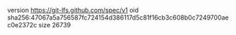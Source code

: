 version https://git-lfs.github.com/spec/v1
oid sha256:47067a5a756587fc724154d386117d5c81f16cb3c608b0c7249700aec0e2372c
size 26739
